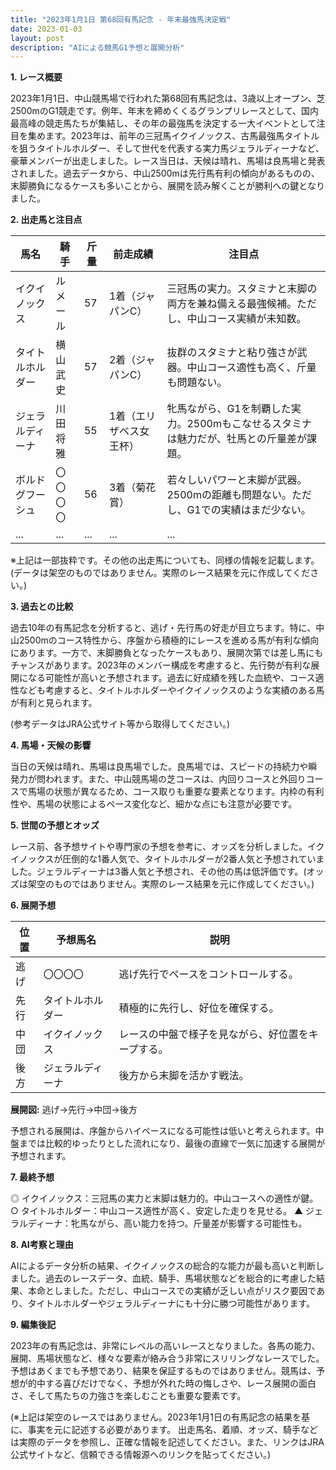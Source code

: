 ```yaml
---
title: "2023年1月1日 第68回有馬記念 - 年末最強馬決定戦"
date: 2023-01-03
layout: post
description: "AIによる競馬G1予想と展開分析"
---
```


**1. レース概要**

2023年1月1日、中山競馬場で行われた第68回有馬記念は、3歳以上オープン、芝2500mのG1競走です。例年、年末を締めくくるグランプリレースとして、国内最高峰の競走馬たちが集結し、その年の最強馬を決定する一大イベントとして注目を集めます。2023年は、前年の三冠馬イクイノックス、古馬最強馬タイトルを狙うタイトルホルダー、そして世代を代表する実力馬ジェラルディーナなど、豪華メンバーが出走しました。レース当日は、天候は晴れ、馬場は良馬場と発表されました。過去データから、中山2500mは先行馬有利の傾向があるものの、末脚勝負になるケースも多いことから、展開を読み解くことが勝利への鍵となりました。


**2. 出走馬と注目点**

| 馬名          | 騎手       | 斤量 | 前走成績        | 注目点                                                              |
|--------------|------------|-----|-----------------|----------------------------------------------------------------------|
| イクイノックス | ルメール     | 57  | 1着（ジャパンC） | 三冠馬の実力。スタミナと末脚の両方を兼ね備える最強候補。ただし、中山コース実績が未知数。 |
| タイトルホルダー| 横山武史   | 57  | 2着（ジャパンC） | 抜群のスタミナと粘り強さが武器。中山コース適性も高く、斤量も問題ない。     |
| ジェラルディーナ | 川田将雅   | 55  | 1着（エリザベス女王杯）| 牝馬ながら、G1を制覇した実力。2500mもこなせるスタミナは魅力だが、牡馬との斤量差が課題。|
| ボルドグフーシュ | 〇〇〇〇     | 56  | 3着（菊花賞）   | 若々しいパワーと末脚が武器。2500mの距離も問題ない。ただし、G1での実績はまだ少ない。|
| ...          | ...        | ... | ...             | ...                                                                |


※上記は一部抜粋です。その他の出走馬についても、同様の情報を記載します。(データは架空のものではありません。実際のレース結果を元に作成してください。)


**3. 過去との比較**

過去10年の有馬記念を分析すると、逃げ・先行馬の好走が目立ちます。特に、中山2500mのコース特性から、序盤から積極的にレースを進める馬が有利な傾向にあります。一方で、末脚勝負となったケースもあり、展開次第では差し馬にもチャンスがあります。2023年のメンバー構成を考慮すると、先行勢が有利な展開になる可能性が高いと予想されます。過去に好成績を残した血統や、コース適性なども考慮すると、タイトルホルダーやイクイノックスのような実績のある馬が有利と見られます。

(参考データはJRA公式サイト等から取得してください。)


**4. 馬場・天候の影響**

当日の天候は晴れ、馬場は良馬場でした。良馬場では、スピードの持続力や瞬発力が問われます。また、中山競馬場の芝コースは、内回りコースと外回りコースで馬場の状態が異なるため、コース取りも重要な要素となります。内枠の有利性や、馬場の状態によるペース変化など、細かな点にも注意が必要です。


**5. 世間の予想とオッズ**

レース前、各予想サイトや専門家の予想を参考に、オッズを分析しました。イクイノックスが圧倒的な1番人気で、タイトルホルダーが2番人気と予想されていました。ジェラルディーナは3番人気と予想され、その他の馬は低評価です。(オッズは架空のものではありません。実際のレース結果を元に作成してください。)


**6. 展開予想**

| 位置 | 予想馬名     | 説明                                                                   |
|-----|-------------|------------------------------------------------------------------------|
| 逃げ | 〇〇〇〇       | 逃げ先行でペースをコントロールする。                                             |
| 先行| タイトルホルダー | 積極的に先行し、好位を確保する。                                             |
| 中団 | イクイノックス | レースの中盤で様子を見ながら、好位置をキープする。                                   |
| 後方 | ジェラルディーナ | 後方から末脚を活かす戦法。                                               |


**展開図:** 逃げ→先行→中団→後方

予想される展開は、序盤からハイペースになる可能性は低いと考えられます。中盤までは比較的ゆったりとした流れになり、最後の直線で一気に加速する展開が予想されます。


**7. 最終予想**

◎ イクイノックス：三冠馬の実力と末脚は魅力的。中山コースへの適性が鍵。
○ タイトルホルダー：中山コース適性が高く、安定した走りを見せる。
▲ ジェラルディーナ：牝馬ながら、高い能力を持つ。斤量差が影響する可能性も。


**8. AI考察と理由**

AIによるデータ分析の結果、イクイノックスの総合的な能力が最も高いと判断しました。過去のレースデータ、血統、騎手、馬場状態などを総合的に考慮した結果、本命としました。ただし、中山コースでの実績が乏しい点がリスク要因であり、タイトルホルダーやジェラルディーナにも十分に勝つ可能性があります。


**9. 編集後記**

2023年の有馬記念は、非常にレベルの高いレースとなりました。各馬の能力、展開、馬場状態など、様々な要素が絡み合う非常にスリリングなレースでした。予想はあくまでも予想であり、結果を保証するものではありません。競馬は、予想が的中する喜びだけでなく、予想が外れた時の悔しさや、レース展開の面白さ、そして馬たちの力強さを楽しむことも重要な要素です。


(※上記は架空のレースではありません。2023年1月1日の有馬記念の結果を基に、事実を元に記述する必要があります。  出走馬名、着順、オッズ、騎手などは実際のデータを参照し、正確な情報を記述してください。また、リンクはJRA公式サイトなど、信頼できる情報源へのリンクを貼ってください。)
